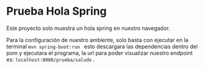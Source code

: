 # Prueba Hola Spring
Este proyecto solo muestra un hola spring en nuestro navegador.

Para la configuración de nuestro ambiente, solo basta con ejecutar en la terminal ```mvn spring-boot:run ``` esto descargara las dependencias dentro del pom y ejecutara el programa, la url para poder visualizar nuestro endpoint es: ```localhost:8080/prueba/saludo``` .


